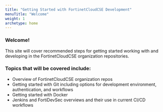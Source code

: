 ```yaml
---
title: "Getting Started with FortinetCloudCSE Development"
menuTitle: "Welcome"
weight: 1
archetype: home
---
```


### Welcome!

This site will cover recommended steps for getting started working with and developing in the FortinetCloudCSE organization repositories.

### Topics that will be covered include:
- Overview of FortinetCloudCSE organization repos
- Getting started with Git including options for development environment, authentication, and workflows
- Getting started with Docker
- Jenkins and FortiDevSec overviews and their use in current CI/CD workflows
 
